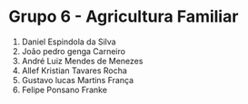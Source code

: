 # Grupo 6 - Agricultura Familiar

1. Daniel Espindola da Silva
1. João pedro genga Carneiro
1. André Luiz Mendes de Menezes
1. Allef Kristian Tavares Rocha
1. Gustavo lucas Martins França
1. Felipe Ponsano Franke
